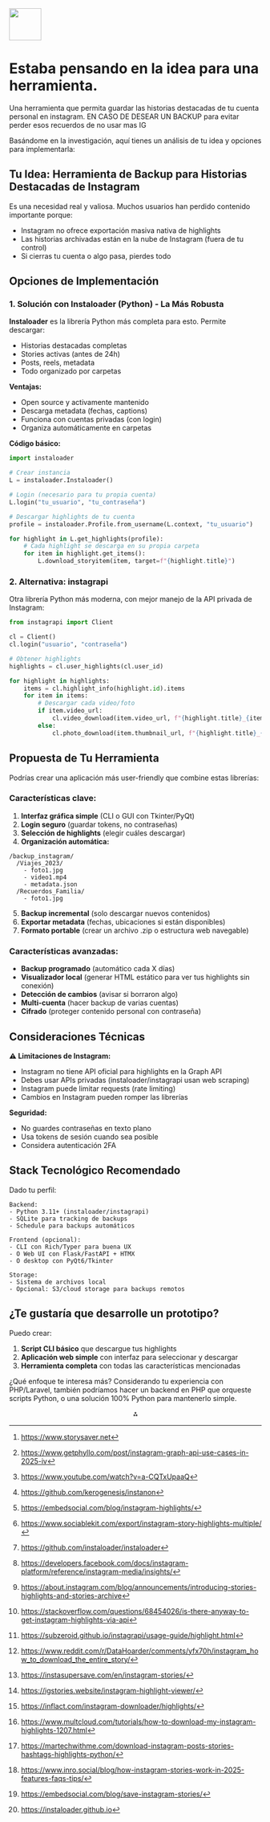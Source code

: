 <img src="https://r2cdn.perplexity.ai/pplx-full-logo-primary-dark%402x.png" style="height:64px;margin-right:32px"/>

# Estaba pensando en la idea para una herramienta.

Una herramienta que permita guardar las historias destacadas de tu cuenta personal en instagram.
EN CASO DE DESEAR UN BACKUP  para evitar perder esos recuerdos de no usar mas IG

Basándome en la investigación, aquí tienes un análisis de tu idea y opciones para implementarla:

## Tu Idea: Herramienta de Backup para Historias Destacadas de Instagram

Es una necesidad real y valiosa. Muchos usuarios han perdido contenido importante porque:

- Instagram no ofrece exportación masiva nativa de highlights
- Las historias archivadas están en la nube de Instagram (fuera de tu control)
- Si cierras tu cuenta o algo pasa, pierdes todo


## Opciones de Implementación

### **1. Solución con Instaloader (Python) - La Más Robusta**

**Instaloader** es la librería Python más completa para esto. Permite descargar:

- Historias destacadas completas
- Stories activas (antes de 24h)
- Posts, reels, metadata
- Todo organizado por carpetas

**Ventajas:**

- Open source y activamente mantenido
- Descarga metadata (fechas, captions)
- Funciona con cuentas privadas (con login)
- Organiza automáticamente en carpetas

**Código básico:**

```python
import instaloader

# Crear instancia
L = instaloader.Instaloader()

# Login (necesario para tu propia cuenta)
L.login("tu_usuario", "tu_contraseña")

# Descargar highlights de tu cuenta
profile = instaloader.Profile.from_username(L.context, "tu_usuario")

for highlight in L.get_highlights(profile):
    # Cada highlight se descarga en su propia carpeta
    for item in highlight.get_items():
        L.download_storyitem(item, target=f"{highlight.title}")
```


### **2. Alternativa: instagrapi**

Otra librería Python más moderna, con mejor manejo de la API privada de Instagram:

```python
from instagrapi import Client

cl = Client()
cl.login("usuario", "contraseña")

# Obtener highlights
highlights = cl.user_highlights(cl.user_id)

for highlight in highlights:
    items = cl.highlight_info(highlight.id).items
    for item in items:
        # Descargar cada video/foto
        if item.video_url:
            cl.video_download(item.video_url, f"{highlight.title}_{item.id}")
        else:
            cl.photo_download(item.thumbnail_url, f"{highlight.title}_{item.id}")
```


## Propuesta de Tu Herramienta

Podrías crear una aplicación más user-friendly que combine estas librerías:

### **Características clave:**

1. **Interfaz gráfica simple** (CLI o GUI con Tkinter/PyQt)
2. **Login seguro** (guardar tokens, no contraseñas)
3. **Selección de highlights** (elegir cuáles descargar)
4. **Organización automática:**

```
/backup_instagram/
  /Viajes_2023/
    - foto1.jpg
    - video1.mp4
    - metadata.json
  /Recuerdos_Familia/
    - foto1.jpg
```

5. **Backup incremental** (solo descargar nuevos contenidos)
6. **Exportar metadata** (fechas, ubicaciones si están disponibles)
7. **Formato portable** (crear un archivo .zip o estructura web navegable)

### **Características avanzadas:**

- **Backup programado** (automático cada X días)
- **Visualizador local** (generar HTML estático para ver tus highlights sin conexión)
- **Detección de cambios** (avisar si borraron algo)
- **Multi-cuenta** (hacer backup de varias cuentas)
- **Cifrado** (proteger contenido personal con contraseña)


## Consideraciones Técnicas

**⚠️ Limitaciones de Instagram:**

- Instagram no tiene API oficial para highlights en la Graph API
- Debes usar APIs privadas (instaloader/instagrapi usan web scraping)
- Instagram puede limitar requests (rate limiting)
- Cambios en Instagram pueden romper las librerías

**Seguridad:**

- No guardes contraseñas en texto plano
- Usa tokens de sesión cuando sea posible
- Considera autenticación 2FA


## Stack Tecnológico Recomendado

Dado tu perfil:

```
Backend:
- Python 3.11+ (instaloader/instagrapi)
- SQLite para tracking de backups
- Schedule para backups automáticos

Frontend (opcional):
- CLI con Rich/Typer para buena UX
- O Web UI con Flask/FastAPI + HTMX
- O desktop con PyQt6/Tkinter

Storage:
- Sistema de archivos local
- Opcional: S3/cloud storage para backups remotos
```


## ¿Te gustaría que desarrolle un prototipo?

Puedo crear:

1. **Script CLI básico** que descargue tus highlights
2. **Aplicación web simple** con interfaz para seleccionar y descargar
3. **Herramienta completa** con todas las características mencionadas

¿Qué enfoque te interesa más? Considerando tu experiencia con PHP/Laravel, también podríamos hacer un backend en PHP que orqueste scripts Python, o una solución 100% Python para mantenerlo simple.
<span style="display:none">[^1_1][^1_10][^1_11][^1_12][^1_13][^1_14][^1_15][^1_16][^1_17][^1_18][^1_19][^1_2][^1_20][^1_3][^1_4][^1_5][^1_6][^1_7][^1_8][^1_9]</span>

<div align="center">⁂</div>

[^1_1]: https://www.storysaver.net

[^1_2]: https://www.reddit.com/r/DataHoarder/comments/yfx70h/instagram_how_to_download_the_entire_story/

[^1_3]: https://igstories.website/instagram-highlight-viewer/

[^1_4]: https://inflact.com/instagram-downloader/highlights/

[^1_5]: https://www.multcloud.com/tutorials/how-to-download-my-instagram-highlights-1207.html

[^1_6]: https://martechwithme.com/download-instagram-posts-stories-hashtags-highlights-python/

[^1_7]: https://www.inro.social/blog/how-instagram-stories-work-in-2025-features-faqs-tips/

[^1_8]: https://embedsocial.com/blog/save-instagram-stories/

[^1_9]: https://instaloader.github.io

[^1_10]: https://www.getphyllo.com/post/instagram-graph-api-use-cases-in-2025-iv

[^1_11]: https://www.youtube.com/watch?v=a-CQTxUpaaQ

[^1_12]: https://github.com/kerogenesis/instanon

[^1_13]: https://embedsocial.com/blog/instagram-highlights/

[^1_14]: https://www.sociablekit.com/export/instagram-story-highlights-multiple/

[^1_15]: https://github.com/instaloader/instaloader

[^1_16]: https://developers.facebook.com/docs/instagram-platform/reference/instagram-media/insights/

[^1_17]: https://about.instagram.com/blog/announcements/introducing-stories-highlights-and-stories-archive

[^1_18]: https://stackoverflow.com/questions/68454026/is-there-anyway-to-get-instagram-highlights-via-api

[^1_19]: https://subzeroid.github.io/instagrapi/usage-guide/highlight.html

[^1_20]: https://instasupersave.com/en/instagram-stories/

